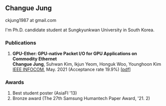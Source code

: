 ## Changue Jung
ckjung1987 at gmail.com  


I'm Ph.D. candidate student at Sungkyunkwan University in South Korea.

### Publications
1. **GPU-Ether: GPU-native Packet I/O for GPU Applications on Commodity Ethernet**  
   **Changue Jung**, Suhwan Kim, Ikjun Yeom, Honguk Woo, Younghoon Kim  
   [IEEE INFOCOM](https://infocom2021.ieee-infocom.org/accepted-paper-list-main-conference), May. 2021 (Acceptance rate 19.9%) [[pdf](https://https://ckjung1987.github.io/assets/papers/INFOCOM_21_GPU_Ether.pdf)]



### Awards

1. Best student poster (AsiaFI '13)
2. Bronze award (The 27th Samsung Humantech Paper Award, '21. 2)
